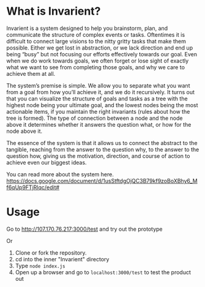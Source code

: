 # What is Invarient?
Invarient is a system designed to help you brainstorm, plan, and communicate the structure of complex events or tasks.  Oftentimes it is difficult to connect large visions to the nitty gritty tasks that make them possible.  Either we get lost in abstraction, or we lack direction and end up being “busy” but not focusing our efforts effectively towards our goal.  Even when we do work towards goals, we often forget or lose sight of exactly what we want to see from completing those goals, and why we care to achieve them at all.

The system’s premise is simple.  We allow you to separate what you want from a goal from how you’ll achieve it, and we do it recursively. It turns out that you can visualize the structure of goals and tasks as a tree with the highest node being your ultimate goal, and the lowest nodes being the most actionable items, if you maintain the right invariants (rules about how the tree is formed). The type of connection between a node and the node above it determines whether it answers the question what, or how for the node above it.  

The essence of the system is that it allows us to connect the abstract to the tangible, reaching from the answer to the question why, to the answer to the question how, giving us the motivation, direction, and course of action to achieve even our biggest ideas.  

You can read more about the system here.
https://docs.google.com/document/d/1usStftdgOjQC3B79kf9zoBoXBhy6_Mf6qUp9FTjRlqc/edit#

# Usage
Go to http://107.170.76.217:3000/test and try out the prototype

Or

1. Clone or fork the repository.
2. cd into the inner "Invarient" directory
3. Type ```node index.js```
4. Open up a browser and go to ```localhost:3000/test``` to test the product out


